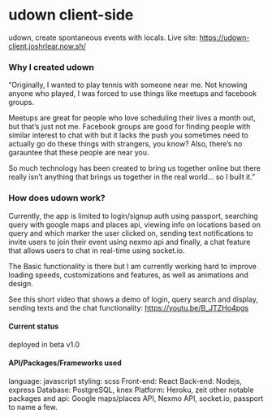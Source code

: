 # udown client-side
udown, create spontaneous events with locals.
Live site: https://udown-client.joshrlear.now.sh/

### Why I created udown
“Originally, I wanted to play tennis 
with someone near me. Not knowing
anyone who played, I was forced
to use things like meetups and
facebook groups.

Meetups are great for people who
love scheduling their lives a 
month out, but that’s just not 
me. Facebook groups are good
for finding people with similar
interest to chat with but it lacks
the push you sometimes need
to actually go do these things
with strangers, you know? 
Also, there’s no garauntee that 
these people are near you.

So much technology has been
created to bring us together 
online but there really isn’t 
anything that brings us 
together in the real world... 
so I built it.”

### How does udown work?
Currently, the app is limited to login/signup auth using passport, searching query with google maps and places api, viewing info on locations based on query and which marker the user clicked on, sending text notifications to invite users to join their event using nexmo api and finally, a chat feature that allows users to chat in real-time using socket.io.

The Basic functionality is there but I am currently working hard to improve loading speeds, customizations and features, as well as animations and design.

See this short video that shows a demo of login, query search and display, sending texts and the chat functionality: https://youtu.be/B_JTZHo4pgs


#### Current status
deployed in beta v1.0

#### API/Packages/Frameworks used
language: javascript
styling: scss
Front-end: React
Back-end: Nodejs, express
Database: PostgreSQL, knex
Platform: Heroku, zeit
other notable packages and api:
Google maps/places API, Nexmo API, socket.io, passport to name a few.
